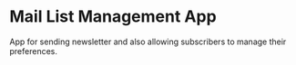# Mail List Management App

App for sending newsletter and also allowing subscribers to manage their preferences.

